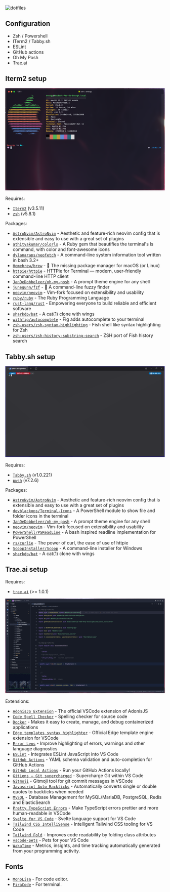 ![dotfiles](https://socialify.git.ci/rEnergYr/dotfiles/image?description=1&font=Inter&language=1&name=1&owner=1&pattern=Plus&theme=Dark)

## Configuration

- Zsh / Powershell
- ITerm2 / Tabby.sh
- ESLint
- GitHub actions
- Oh My Posh
- Trae.ai

## Iterm2 setup

![Iterm2](assets/iterm2.png)

Requires:

- [`Iterm2`](https://iterm2.com) (v3.5.11)
- [`zsh`](https://www.zsh.org) (v5.8.1) 

Packages:

- [`AstroNvim/AstroNvim`](https://github.com/AstroNvim/AstroNvim) - Aesthetic and feature-rich neovim config that is extensible and easy to use with a great set of plugins
- [`athityakumar/colorls`](https://github.com/athityakumar/colorls) - A Ruby gem that beautifies the terminal's ls command, with color and font-awesome icons
- [`dylanaraps/neofetch`](https://github.com/dylanaraps/neofetch) - A command-line system information tool written in bash 3.2+
- [`Homebrew/brew`](https://github.com/Homebrew/brew) - 🍺 The missing package manager for macOS (or Linux)
- [`httpie/httpie`](https://github.com/httpie/httpie) - HTTPie for Terminal — modern, user-friendly command-line HTTP client
- [`JanDeDobbeleer/oh-my-posh`](https://github.com/JanDeDobbeleer/oh-my-posh) - A prompt theme engine for any shell
- [`junegunn/fzf`](https://github.com/junegunn/fzf) - 🌸 A command-line fuzzy finder
- [`neovim/neovim`](https://github.com/neovim/neovim) - Vim-fork focused on extensibility and usability
- [`ruby/ruby`](https://github.com/ruby/ruby) - The Ruby Programming Language
- [`rust-lang/rust`](https://github.com/rust-lang/rust) - Empowering everyone to build reliable and efficient software
- [`sharkdp/bat`](https://github.com/sharkdp/bat) - A cat(1) clone with wings
- [`withfig/autocomplete`](https://github.com/withfig/autocomplete) - Fig adds autocomplete to your terminal
- [`zsh-users/zsh-syntax-highlighting`](https://github.com/zsh-users/zsh-syntax-highlighting) - Fish shell like syntax highlighting for Zsh
- [`zsh-users/zsh-history-substring-search`](https://github.com/zsh-users/zsh-history-substring-search) - ZSH port of Fish history search

## Tabby.sh setup

![Tabby.sh](assets/tabbysh.png)

Requires:

- [`Tabby.sh`](https://tabby.sh) (v1.0.221)
- [`pwsh`](https://github.com/PowerShell/PowerShell) (v7.2.6)

Packages:

- [`AstroNvim/AstroNvim`](https://github.com/AstroNvim/AstroNvim) - Aesthetic and feature-rich neovim config that is extensible and easy to use with a great set of plugins
- [`devblackops/Terminal-Icons`](https://github.com/devblackops/Terminal-Icons) - A PowerShell module to show file and folder icons in the terminal
- [`JanDeDobbeleer/oh-my-posh`](https://github.com/JanDeDobbeleer/oh-my-posh) - A prompt theme engine for any shell
- [`neovim/neovim`](https://github.com/neovim/neovim) - Vim-fork focused on extensibility and usability
- [`PowerShell/PSReadLine`](https://github.com/PowerShell/PSReadLine) - A bash inspired readline implementation for PowerShell
- [`rs/curlie`](https://github.com/rs/curlie) - The power of curl, the ease of use of httpie
- [`ScoopInstaller/Scoop`](https://github.com/ScoopInstaller/Scoop) - A command-line installer for Windows
- [`sharkdp/bat`](https://github.com/sharkdp/bat) - A cat(1) clone with wings

## Trae.ai setup

Requires:

- [`trae.ai`](https://www.trae.ai) (>= 1.0.1)

![Trae.ai](assets/trae-ai.png)

Extensions:

- [`AdonisJS Extension`](https://marketplace.visualstudio.com/items?itemName=jripouteau.adonis-vscode-extension) - The official VSCode extension of AdonisJS
- [`Code Spell Checker`](https://marketplace.visualstudio.com/items?itemName=streetsidesoftware.code-spell-checker) - Spelling checker for source code
- [`Docker`](https://marketplace.visualstudio.com/items?itemName=ms-azuretools.vscode-docker) - Makes it easy to create, manage, and debug containerized applications
- [`Edge templates syntax highlighter`](https://marketplace.visualstudio.com/items?itemName=AdonisJS.vscode-edge) - Official Edge template engine extension for VSCode
- [`Error Lens`](https://marketplace.visualstudio.com/items?itemName=usernamehw.errorlens) - Improve highlighting of errors, warnings and other language diagnostics
- [`ESLint`](https://marketplace.visualstudio.com/items?itemName=dbaeumer.vscode-eslint) - Integrates ESLint JavaScript into VS Code
- [`GitHub Actions`](https://marketplace.visualstudio.com/items?itemName=me-dutour-mathieu.vscode-github-actions) - YAML schema validation and auto-completion for GitHub Actions
- [`GitHub Local Actions`](https://marketplace.visualstudio.com/items?itemName=SanjulaGanepola.github-local-actions) - Run your GitHub Actions locally!
- [`GitLens — Git supercharged`](https://marketplace.visualstudio.com/items?itemName=eamodio.gitlens) - Supercharge Git within VS Code
- [`Gitmoji`](https://marketplace.visualstudio.com/items?itemName=seatonjiang.gitmoji-vscode) - Gitmoji tool for git commit messages in VSCode
- [`Javascript Auto Backticks`](https://marketplace.visualstudio.com/items?itemName=chamboug.js-auto-backticks) - Automatically converts single or double quotes to backticks when needed
- [`MySQL`](https://marketplace.visualstudio.com/items?itemName=cweijan.vscode-mysql-client2) - Database Management for MySQL/MariaDB, PostgreSQL, Redis and ElasticSearch
- [`Pretty TypeScript Errors`](https://marketplace.visualstudio.com/items?itemName=yoavbls.pretty-ts-errors) - Make TypeScript errors prettier and more human-readable in VSCode
- [`Svelte for VS Code`](https://marketplace.visualstudio.com/items?itemName=svelte.svelte-vscode) - Svelte language support for VS Code
- [`Tailwind CSS IntelliSense`](https://marketplace.visualstudio.com/items?itemName=bradlc.vscode-tailwindcss) - Intelligent Tailwind CSS tooling for VS Code
- [`Tailwind Fold`](https://marketplace.visualstudio.com/items?itemName=stivo.tailwind-fold) - Improves code readability by folding class attributes
- [`vscode-pets`](https://marketplace.visualstudio.com/items?itemName=tonybaloney.vscode-pets) - Pets for your VS Code
- [`WakaTime`](https://marketplace.visualstudio.com/items?itemName=WakaTime.vscode-wakatime) - Metrics, insights, and time tracking automatically generated from your programming activity.

## Fonts

- [`MonoLisa`](https://www.monolisa.dev) - For code editor.
- [`FiraCode`](https://github.com/ryanoasis/nerd-fonts) - For terminal.


